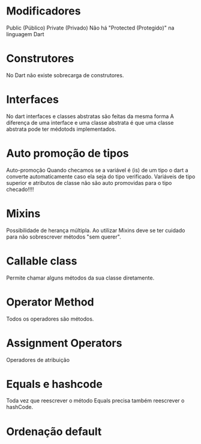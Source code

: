 # Modificadores
 Public (Público)
 Private (Privado)
 Não há "Protected (Protegido)" na linguagem Dart

# Construtores
No Dart não existe sobrecarga de construtores.

# Interfaces
 No  dart interfaces e classes abstratas são feitas da mesma forma
 A diferença de uma interface e uma classe abstrata é que uma classe
 abstrata pode ter médotods implementados.

# Auto promoção de tipos
  Auto-promoção
  Quando checamos se a variável é (is) de um tipo
  o dart a converte automaticamente caso ela seja do tipo verificado.
  Variáveis de tipo superior e atributos de classe
  não são auto promovidas para o tipo checado!!!!

# Mixins
 Possibilidade de herança múltipla. Ao utilizar Mixins deve se ter cuidado para não sobrescrever métodos "sem querer".

# Callable class
  Permite chamar alguns métodos da sua classe diretamente.

# Operator Method
 Todos os operadores são métodos.

 # Assignment Operators
 Operadores de atribuição

 # Equals e hashcode
 Toda vez que reescrever o método Equals precisa também reescrever o hashCode.

 # Ordenação default